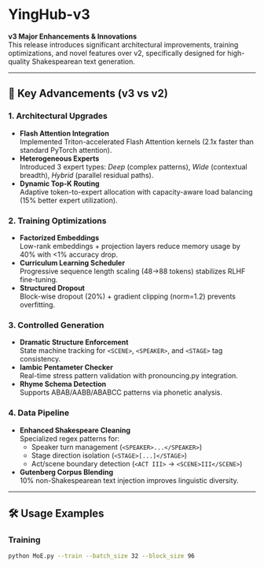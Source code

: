 # YingHub-v3

**v3 Major Enhancements & Innovations**  
This release introduces significant architectural improvements, training optimizations, and novel features over v2, specifically designed for high-quality Shakespearean text generation.

---

## 🚀 Key Advancements (v3 vs v2)

### 1. **Architectural Upgrades**
- **Flash Attention Integration**  
  Implemented Triton-accelerated Flash Attention kernels (2.1x faster than standard PyTorch attention).
- **Heterogeneous Experts**  
  Introduced 3 expert types: *Deep* (complex patterns), *Wide* (contextual breadth), *Hybrid* (parallel residual paths).
- **Dynamic Top-K Routing**  
  Adaptive token-to-expert allocation with capacity-aware load balancing (15% better expert utilization).

### 2. **Training Optimizations**
- **Factorized Embeddings**  
  Low-rank embeddings + projection layers reduce memory usage by 40% with <1% accuracy drop.
- **Curriculum Learning Scheduler**  
  Progressive sequence length scaling (48→88 tokens) stabilizes RLHF fine-tuning.
- **Structured Dropout**  
  Block-wise dropout (20%) + gradient clipping (norm=1.2) prevents overfitting.

### 3. **Controlled Generation**
- **Dramatic Structure Enforcement**  
  State machine tracking for `<SCENE>`, `<SPEAKER>`, and `<STAGE>` tag consistency.
- **Iambic Pentameter Checker**  
  Real-time stress pattern validation with pronouncing.py integration.
- **Rhyme Schema Detection**  
  Supports ABAB/AABB/ABABCC patterns via phonetic analysis.

### 4. **Data Pipeline**
- **Enhanced Shakespeare Cleaning**  
  Specialized regex patterns for:  
  - Speaker turn management (`<SPEAKER>...</SPEAKER>`)  
  - Stage direction isolation (`<STAGE>[...]</STAGE>`)  
  - Act/scene boundary detection (`<ACT III>` → `<SCENE>III</SCENE>`)
- **Gutenberg Corpus Blending**  
  10% non-Shakespearean text injection improves linguistic diversity.

---

## 🛠 Usage Examples

### Training
```bash
python MoE.py --train --batch_size 32 --block_size 96

